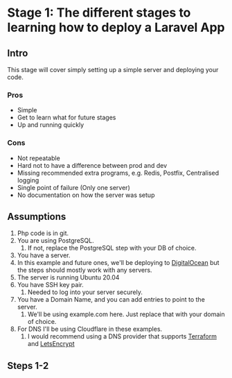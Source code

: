 # Stage 1: The different stages to learning how to deploy a Laravel App

## Intro
This stage will cover simply setting up a simple server and deploying your code.

### Pros
* Simple
* Get to learn what for future stages
* Up and running quickly

### Cons
* Not repeatable
* Hard not to have a difference between prod and dev
* Missing recommended extra programs, e.g. Redis, Postfix, Centralised logging
* Single point of failure (Only one server)
* No documentation on how the server was setup

## Assumptions
1. Php code is in git.
1. You are using PostgreSQL.
    1. If not, replace the PostgreSQL step with your DB of choice.
1. You have a server.
1. In this example and future ones, we'll be deploying to [DigitalOcean](https://m.do.co/c/179a47e69ec8)
   but the steps should mostly work with any servers.
1. The server is running Ubuntu 20.04
1. You have SSH key pair.
    1. Needed to log into your server securely.
1. You have a Domain Name, and you can add entries to point to the server.
    1. We'll be using example.com here. Just replace that with your domain of choice.
1. For DNS I'll be using Cloudflare in these examples.
    1. I would recommend using a DNS provider that supports [Terraform](https://www.terraform.io/) and
   [LetsEncrypt](https://community.letsencrypt.org/t/dns-providers-who-easily-integrate-with-lets-encrypt-dns-validation/86438)

## Steps 1-2
